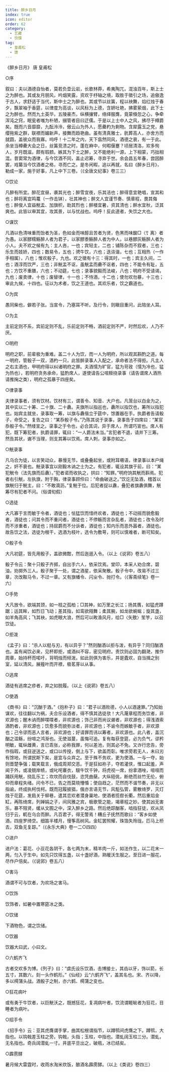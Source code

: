 ```yaml
---
title: 醉乡日月
index: true
icon: editor
order: 62
category:
  - 艺藏
  - 饮馔
tag:
  - 皇甫松
  - 唐
---
```


《醉乡日月》 唐 皇甫松  

○序  

叙曰：夫以酒德自怡者，莫若负壶云岩，长歌林莽，希夷陶兀，混浊百年，斯上士之为醉也。其或友月朋风，吟烟笑露，资欢于杼轴之境，取胜于徵引之场，追傲逸于古人，求舒适于当代，斯中士之为醉也。其或节以丝簧，程以袂舞，焰红烛于春夕，飘翠袖于香筵，以律度为高谈，以风标为上德，含妍吐艳，拂雾萦烟，此下士之为醉也。然而九土英华，五陵豪杰，纵横攘臂，络绎服膺，竟蒙倏忽之心，争牵浑沌之窍，眠瓮者嗤为朴陋，搦管者目曰迂儒。于是以上士中人之风，拂尽于樽爵矣。既而六音靡靡，九酝泠泠，傲云山为外人，愿罍杓为剩物。含犀露玉之党，悬缨拖紫之群，联襟而媚新声，接舞而趋艳曲。虽有清真雅士，肮葬高人，亦舍方而就圆，盖彼众而我寡。呜呼！十二年之内，天下翕然同风，酒德之衰，有一于此。余坐当樽罍大会之日，丝簧竞溃之时，蓬在麻中，何暇偃蹇？顷居清洛，欢多徇人，岁月既滋，颇有瑕颣。嫉其为下士之醉，又不能绝利一源，上下相蒙，巧拙相混。昔窦常为酒律，与今饮酒不同，盖止迟筹，寻弃于世。余会昌五年春，尝因醉罢，戏纂当今饮酒者之格，寻而亡之。是冬闲暇，追以再就，名曰《醉乡日月》，勒成一家，施于好事，凡上中下三卷。（《全唐文纪事》卷三三）  

○饮论  

凡醉有所宜。醉花宜昼，袭其光也；醉雪宜夜，乐其洁也；醉得意宜艳唱，宣其和也；醉将离宜鸣鼍（一作击钵），壮其神也；醉文人宜谨节奏、慎章程，畏其侮也；醉俊人宜益觥盂、加旗帜，助其烈也；醉楼宜暑，资其清也；醉水宜秋，泛其爽也。此皆以审其宜，攻其景，以与忧战也。呜呼！反此道者，失饮之大也。  

○谋饮  

凡酒以色清味重而饴者为圣，色如金而味醇且苦者为贤，色黑而味酸□〈饣离〉者为愚。以家醪糯觞醉人者为君子，以家醪黍觞醉人者为中人，以巷醪灰觞醉人者为小人。夫不欢之候有九：主人吝，一也；宾轻主，二也；铺陈杂而不叙者，三也；乐生而妓娇，四也；数易令，五也；骋牛饮，六也；迭诙谐，七也；互相热（一作手相属），八也；惟欢骰子，九也。欢之徵有十三：得其时，一也；宾主久间，二也；酒淳而饮严，三也；非觥盂不讴，虽觥盂而罍不讴者，四也；不能令有耻，五也；方饮不重膳，六也；不动筵，七也；录事貌毅而法峻，八也；明府不受请谒，九也；废卖律，十也；废替律，十一也；不恃酒，十二也；使勿欢勿暴，十三也；审此九候，十四也。征以为术者，饮之王道也。其欢乐者，饮之霸道也。  

○为宾  

愚同柴也，僻若子张。当宣令，乃塞耳不听。及行令，则瞋目重问，此陪坐人耳。  

○为主  

主前定则不系，宾前定则不乱，乐前定则不畅，酒前定则不严，时然后欢，人乃不厌。  

○明府  

明府之职，前辈极为重难。盖二十人为饮，而一人为明府，所以观其斟酌之道。每一明府，管骰子一双，酒杓一只，此皆醉录事人入配之，承命者法不得拒。凡主人之右主酒也，甲明府得以纠诸明府之罪。夫酒懦为旷官，猛为苛政（懦为冷也，猛为热也），若明府贪务承命，猛酌席人，遂使请告公喧黩挠录事（请告谓席人酒热请推掬之类），明府之孤暴于四座矣。  

○律录事  

夫律录事者，须有饮材。饮材有三，谓善令、知音、大户也。凡笼台以白金为之，其中实以二十筹、二十旗、二十纛。夫旗所以指巡也，纛所以指饮也，筹所以指犯也。始宾主就坐，录事取一筹，以旗与纛偕立于筵中，馀置器在手。执爵者告请骰子，命受之，复告之曰：“某忝骰子令。”乃陈其说于录事，录事告于四席曰：“某官忝骰子令。”然缕宣之。录事之于令也，必合其词，异于席人，所谓巧宣也。席人有犯，既下筹犯者，执爵请罪，辄曰：“一人爵法未当。”言犯者不退，请并下三筹。然告其状，谳不当理，则支其筹以饮焉。席人刺，录事亦如之。  

○觥录事  

凡乌合为徒，以言笑动众，暴慢无节，或叠叠起坐，或附耳嗫语，律录事以本户绳之，奸不衰也。觥录事宜以刚毅木讷之士为之。有犯者，辄设其旗于前，曰：“某犯觥令（法先旗而后纛）。”犯者诺而收执之，拱曰：“知罪。”明府饷其觥而斟焉。犯者右引觥，左执旗，附于胸，律录事顾伶曰：“命曲破送之。”饮讫无坠酒，稽首以旗觥归于觥主，曰：“不敢滴沥。”复觥于位。后犯者捉以纛，叠犯者旗纛俱舞，觥筹尽有犯者不问。（俗谓旬假）  

○选徒  

大凡寡于言而敏于令者，酒徒也；怯猛饮而惜终欢者，酒徒也；不动摇而貌愈毅者，酒徒也；问其令而不重问者，酒徒也；不停觞而言杂乱者，酒徒也；改令及时而不涉重者，酒徒也；持屈爵而不分诉者，酒徒也；知内乐而恶外嚣者，酒徒也。故告饮之法，选徒为根干，选酒为枝叶，选令为敷萼，则可以慎难者，断可知矣。  

○骰子令  

大凡初筵，皆先用骰子，盖欲微酣，然后迤逦入令。（以上《说郛》卷五八）  

骰子令云：聚十只骰子齐掷，自出手六人，依采饮焉。堂印，本采人劝合席，碧油，劝掷外三人。骰子聚于一处，谓之酒星，依采聚散。骰子令中，改易不过三章，次改鞍马令，不过一章。又有旗幡令、闪ㄓ令、抛打令。（《客斋续笔》卷一六）  

○手势  

大凡放令，欲端其颈，如一枝之孤柏；□其神，如万里之长江；扬其膺，如猛虎蹲踞；运其眸，如烈日飞动；差其指，如鸾欲翔舞；柔其腕，如龙欲蜿蜒；旋其盏，如羊角高风；飞其袂，如虎眼大浪，然后可以畋渔风月，绘□〈矢敫〉笙竽，以召饮徒。  

○拒泼  

《孟子》曰：“杀人以梃与刃，有以异乎？”然则酗酒以拒与泼，有异乎？同归酗酒也。盖有闻饮必来，见杯即拒，或酒纠不容，密见明府。责饮则必固为翻滟，推作周章，始持杯而喏吁，背明烛而倾泼。如此则俱为害乐，并是蠹欢，自当揖之别室，延以清风，展薤叶而开襟，极茗芽以从事。  

○逃席  

酒徒有逃席之疹者，弃之如脱履。（以上《说郛》卷五八）  

○使酒  

《商书》曰：“沉酗于酒。”《抱朴子》曰：“君子以酒败德，小人以酒速罪。”乃知始谋欢，往往翻以为祸，夫合乐设酒者，得不慎其选徒欤！大凡蔑章程而务饮者，非欢源也；醒木讷而醉喋喋者，非欢源也；饰己非而尚议谳者，非欢源也；得浅酒索酒酌者，非欢源也；饮愈多而貌弥淡者，非欢源也；不谕令而嫉敏手者，非欢源也；己令谬而恶人言者，非欢源也；好请罪而讳以筹者，非欢源也。此八者，盖沉酗之滥觞，纷喧之鸿渐也。无使滋蔓，虽悔可追。复有每获登筵，必为负气，谬矜明敏，辄纵雌黄，言已乖张，必称我罪，何以差池，则其必不免。又诈行忠告，旁作指瑕，或目逆送之，或口以传授，倒上与下，欲盖而彰。唯求旁若无人，未曰刃有馀地，所谓民斯下矣，是宜与众弃之。至于殊不务欢，更为使酒。一与一夺，始则晋楚争强；载笑载言，俄成周郑交恶。于是狂如祢子，夺若灌侠，惟口起羞，声闻于外，或凌兢岸帻，或叱咤褰衣，騪牛饮千钟，将虎视一席，纷拿酒唑，喧喧而踊跃用觥，挠乱乐工；坎坎而自伐鼓，恣凭曲蘖。大纵轾佻，断绝而丝竹无伦，俯仰而章程失绪。问令不已，告之而莫晓懵惛；使自趋之，茫然而不谐节奏，非无以指谕，终成执柯伐柯。既而冠履披猖，俄亦言语无节，风駈弘管，雾散绮罗，灭灯烛于花筵，发扃关于柳巷，遣其恋欢者潜身巢地，使酒者揽辔长衢。然后重焰金缸，再陈绮席，列婵娟之子，间风雅之宾，极歌管之能，竭章程之妙。使其凶无害乐，暴不阻贤，缓从文囿之中，深入醉乡之路。然后绝踪酗客，啮指狂徒，欢从凤归于云，軏在乌合而醉。凡百君子，得无警焉！糟丘子抚然而歌曰：“客乡如使酒，四座罗绮空。细笛半楼月，慢筝高树风。金缸罢照耀，珠箔失玲珑。匹马上桥去，双鱼无复踪。”（《永乐大典》卷一二○四四）  

○进户  

进户法：葛花、小豆花各阴干，各七两为末，精羊肉一斤，如法作生，以二花末一两，匀入于生中。如先只饮得五盏，以十盏好酒，熟暖沃生服之。至日进一服花，尽作户倍矣。（《说郛》卷五八）  

○害马  

酒谓不可与饮者，为欢场之害马。  

○饮饰  

饮饰者，如暑中置寒筵冰之类。  

○饮储  

下酒物色，谓之饮储。  

○饮器  

饮器大曰武，小曰文。  

○六鹤齐飞  

古者交欢多为博。《列子》曰：“虞氏设乐饮酒，击博接士，其齿以牙，饰以箭，长五寸，其数六，刻一头作鹤形。”《仙经》云“六鹤齐飞”，盖其名也。宋、齐以降，多以樗蒲头战。酒骰子之制，亦六鹤、樗蒲之变也。  

○狂花病叶  

或有勇于牛饮者，以巨觥沃之，既撼狂花，复凋病叶者。饮流谓睚眦者为狂花，目睡者为病叶。  

○招手令  

《招手令》云：亚其虎膺谓手掌，曲其松根谓指节，以蹲鹗间虎膺之下。蹲鹗，大指也。以钩戟差玉柱之旁。钩戟，头指；玉柱，中指也。潜虬阔玉柱三分。潜虬，无名指也。奇兵阔潜虬一寸。井底平旦出之，破瓶，冰已结矣。  

○霹雳酵  

暑月候大雷霆时，收雨水淘米炊饭，酿酒名霹雳酵。（以上《类说》卷四三）  
